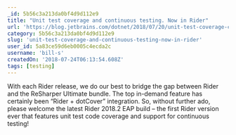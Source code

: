 ```yaml
---
_id: 5b56c3a213da0bf4d9d112e9
title: "Unit test coverage and continuous testing. Now in Rider"
url: 'https://blog.jetbrains.com/dotnet/2018/07/20/unit-test-coverage-continuous-testing-now-rider/'
category: 5b56c3a213da0bf4d9d112e9
slug: 'unit-test-coverage-and-continuous-testing-now-in-rider'
user_id: 5a83ce59d6eb0005c4ecda2c
username: 'bill-s'
createdOn: '2018-07-24T06:13:54.608Z'
tags: [testing]
---
```


With each Rider release, we do our best to bridge the gap between Rider and the ReSharper Ultimate bundle. The top in-demand feature has certainly been “Rider + dotCover” integration. So, without further ado, please welcome the latest Rider 2018.2 EAP build – the first Rider version ever that features unit test code coverage and support for continuous testing!
